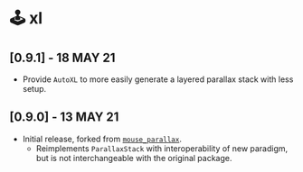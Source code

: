 # 🕹️ xl
## **[0.9.1]** - 18 MAY 21
- Provide `AutoXL` to more easily generate a layered parallax stack with less setup.

## **[0.9.0]** - 13 MAY 21
- Initial release, forked from [`mouse_parallax`](https://pub.dev/packages/mouse_parallax 'pub.dev package: mouse_parallax').
  - Reimplements `ParallaxStack` with interoperability of new paradigm, but is not interchangeable with the original package.

